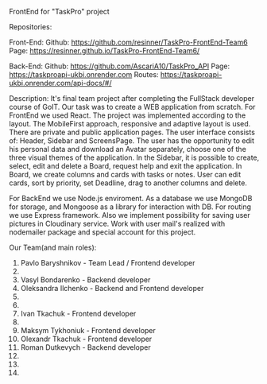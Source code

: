 FrontEnd for "TaskPro" project

Repositories:

Front-End: Github: https://github.com/resinner/TaskPro-FrontEnd-Team6 Page:
https://resinner.github.io/TaskPro-FrontEnd-Team6/

Back-End: Github: https://github.com/AscariA10/TaskPro_API Page:
https://taskproapi-ukbi.onrender.com Routes:
https://taskproapi-ukbi.onrender.com/api-docs/#/

Description: It's final team project after completing the FullStack developer
course of GoIT. Our task was to create a WEB application from scratch. For
FrontEnd we used React. The project was implemented according to the layout. The
MobileFirst approach, responsive and adaptive layout is used. There are private
and public application pages. The user interface consists of: Header, Sidebar
and ScreensPage. The user has the opportunity to edit his personal data and
download an Avatar separately, choose one of the three visual themes of the
application. In the Sidebar, it is possible to create, select, edit and delete a
Board, request help and exit the application. In Board, we create columns and
cards with tasks or notes. User can edit cards, sort by priority, set Deadline,
drag to another columns and delete.

For BackEnd we use Node.js enviroment. As a database we use MongoDB for storage,
and Mongoose as a library for interaction with DB. For routing we use Express
framework. Also we implement possibility for saving user pictures in Cloudinary
service. Work with user mail's realized with nodemailer package and special
account for this project.

Our Team(and main roles):

1. Pavlo Baryshnikov - Team Lead / Frontend developer
2.
3. Vasyl Bondarenko - Backend developer
4. Oleksandra Ilchenko - Backend and Frontend developer
5.
6.
7. Ivan Tkachuk - Frontend developer
8.
9. Maksym Tykhoniuk - Frontend developer
10. Olexandr Tkachuk - Frontend developer
11. Roman Dutkevych - Backend developer
12.
13.
14.
